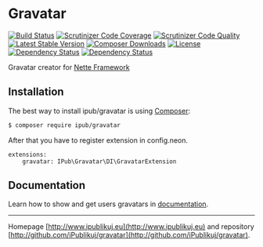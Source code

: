 # Gravatar

[![Build Status](https://img.shields.io/travis/iPublikuj/gravatar.svg?style=flat-square)](https://travis-ci.org/iPublikuj/gravatar)
[![Scrutinizer Code Coverage](https://img.shields.io/scrutinizer/coverage/g/iPublikuj/gravatar.svg?style=flat-square)](https://scrutinizer-ci.com/g/iPublikuj/gravatar/?branch=master)
[![Scrutinizer Code Quality](https://img.shields.io/scrutinizer/g/iPublikuj/gravatar.svg?style=flat-square)](https://scrutinizer-ci.com/g/iPublikuj/gravatar/?branch=master)
[![Latest Stable Version](https://img.shields.io/packagist/v/ipub/gravatar.svg?style=flat-square)](https://packagist.org/packages/ipub/gravatar)
[![Composer Downloads](https://img.shields.io/packagist/dt/ipub/gravatar.svg?style=flat-square)](https://packagist.org/packages/ipub/gravatar)
[![License](https://img.shields.io/packagist/l/ipub/gravatar.svg?style=flat-square)](https://packagist.org/packages/ipub/gravatar)
[![Dependency Status](https://img.shields.io/versioneye/d/user/projects/56faf18635630e0029db0a90.svg?style=flat-square)](https://www.versioneye.com/user/projects/56faf18635630e0029db0a90)
[![Dependency Status](https://img.shields.io/versioneye/d/user/projects/578f760a0ca92d00468a3b53.svg?style=flat-square)](https://www.versioneye.com/user/projects/578f760a0ca92d00468a3b53)

Gravatar creator for [Nette Framework](http://nette.org/)

## Installation

The best way to install ipub/gravatar is using  [Composer](http://getcomposer.org/):

```sh
$ composer require ipub/gravatar
```

After that you have to register extension in config.neon.

```neon
extensions:
	gravatar: IPub\Gravatar\DI\GravatarExtension
```

## Documentation

Learn how to show and get users gravatars in [documentation](https://github.com/iPublikuj/gravatar/blob/master/docs/en/index.md).

***
Homepage [http://www.ipublikuj.eu](http://www.ipublikuj.eu) and repository [http://github.com/iPublikuj/gravatar](http://github.com/iPublikuj/gravatar).
